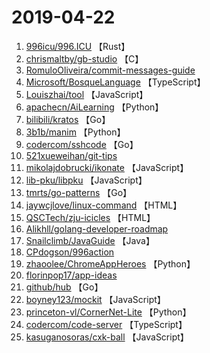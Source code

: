 # 2019-04-22

1. [996icu/996.ICU](https://github.com/996icu/996.ICU) 【Rust】
2. [chrismaltby/gb-studio](https://github.com/chrismaltby/gb-studio) 【C】
3. [RomuloOliveira/commit-messages-guide](https://github.com/RomuloOliveira/commit-messages-guide) 
4. [Microsoft/BosqueLanguage](https://github.com/Microsoft/BosqueLanguage) 【TypeScript】
5. [Louiszhai/tool](https://github.com/Louiszhai/tool) 【JavaScript】
6. [apachecn/AiLearning](https://github.com/apachecn/AiLearning) 【Python】
7. [bilibili/kratos](https://github.com/bilibili/kratos) 【Go】
8. [3b1b/manim](https://github.com/3b1b/manim) 【Python】
9. [codercom/sshcode](https://github.com/codercom/sshcode) 【Go】
10. [521xueweihan/git-tips](https://github.com/521xueweihan/git-tips) 
11. [mikolajdobrucki/ikonate](https://github.com/mikolajdobrucki/ikonate) 【JavaScript】
12. [lib-pku/libpku](https://github.com/lib-pku/libpku) 【JavaScript】
13. [tmrts/go-patterns](https://github.com/tmrts/go-patterns) 【Go】
14. [jaywcjlove/linux-command](https://github.com/jaywcjlove/linux-command) 【HTML】
15. [QSCTech/zju-icicles](https://github.com/QSCTech/zju-icicles) 【HTML】
16. [Alikhll/golang-developer-roadmap](https://github.com/Alikhll/golang-developer-roadmap) 
17. [Snailclimb/JavaGuide](https://github.com/Snailclimb/JavaGuide) 【Java】
18. [CPdogson/996action](https://github.com/CPdogson/996action) 
19. [zhaoolee/ChromeAppHeroes](https://github.com/zhaoolee/ChromeAppHeroes) 【Python】
20. [florinpop17/app-ideas](https://github.com/florinpop17/app-ideas) 
21. [github/hub](https://github.com/github/hub) 【Go】
22. [boyney123/mockit](https://github.com/boyney123/mockit) 【JavaScript】
23. [princeton-vl/CornerNet-Lite](https://github.com/princeton-vl/CornerNet-Lite) 【Python】
24. [codercom/code-server](https://github.com/codercom/code-server) 【TypeScript】
25. [kasuganosoras/cxk-ball](https://github.com/kasuganosoras/cxk-ball) 【JavaScript】
